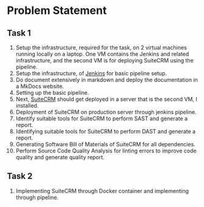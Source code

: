 # Problem Statement

## Task 1

1. Setup the infrastructure, required for the task, on 2 virtual machines running locally on a laptop. One VM contains the Jenkins and related infrastructure, and the second VM is for deploying SuiteCRM using the pipeline.
2. Setup the infrastructure, of [Jenkins](https://www.jenkins.io/) for basic pipeline setup.
3. Do document extensively in markdown and deploy the documentation in a MkDocs website.
4. Setting up the basic pipeline.
5. Next, [SuiteCRM](https://suitecrm.com/) should get deployed in a server that is the second VM, I installed. 
6. Deployment of SuiteCRM on production server through jenkins pipeline.
7. Identify suitable tools for SuiteCRM to perform SAST and generate a report.
8. Identifying suitable tools for SuiteCRM to perform DAST and generate a report.
9. Generating Software Bill of Materials of SuiteCRM for all dependencies.
10. Perform Source Code Quality Analysis for linting errors to improve code quality and generate quality report.

## Task 2

1. Implementing SuiteCRM through Docker container and implementing through pipeline.